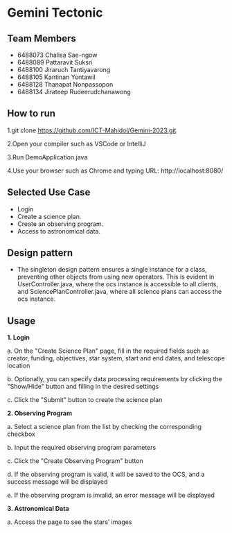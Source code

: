# Gemini Tectonic

## Team Members
- 6488073 Chalisa Sae-ngow
- 6488089 Pattaravit Suksri
- 6488100 Jiraruch Tantiyavarong
- 6488105 Kantinan Yontawil
- 6488128 Thanapat Nonpassopon
- 6488134 Jirateep Rudeerudchanawong

## How to run
1.git clone https://github.com/ICT-Mahidol/Gemini-2023.git

2.Open your compiler such as VSCode or IntelliJ

3.Run DemoApplication.java

4.Use your browser such as Chrome and typing URL: http://localhost:8080/

## Selected Use Case
- Login
- Create a science plan.
- Create an observing program.
- Access to astronomical data.

## Design pattern
- The singleton design pattern ensures a single instance for a class, preventing other objects from using new operators. This is evident in UserController.java, where the ocs instance is accessible to all clients, and SciencePlanController.java, where all science plans can access the ocs instance.

## Usage
**1. Login**

a.    On the "Create Science Plan" page, fill in the required fields such as creator, funding, objectives, star system, start and end dates, and telescope location

b.    Optionally, you can specify data processing requirements by clicking the "Show/Hide" button and filling in the desired settings
 
c.    Click the "Submit" button to create the science plan

**2. Observing Program**

a.    Select a science plan from the list by checking the corresponding checkbox 

b.    Input the required observing program parameters

c.    Click the "Create Observing Program" button

d.    If the observing program is valid, it will be saved to the OCS, and a success message will be displayed

e.    If the observing program is invalid, an error message will be displayed

**3. Astronomical Data**

a.    Access the page to see the stars’ images
